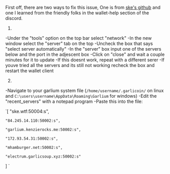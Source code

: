 First off, there are two ways to fix this issue, One is from [ske's github](https://xske.github.io/garlium/) and one I learned from the friendly folks in the wallet-help section of the discord.

1.
  -Under the "tools" option on the top bar select "network"
  -In the new window select the "server" tab on the top
  -Uncheck the box that says "select server automatically"
  -In the "server" box input one of the servers below and the port in the adjescent box
  -Click on "close" and wait a couple minutes for it to update
  -If this doesnt work, repeat with a different serer
  -If youve tried all the servers and its still not working recheck the box and restart the wallet client
  
2.
  -Navigate to your garlium system file (`/home/username/.garlicoin/` on linux and `C:\users\username\AppData\Roaming\Garlium` for windows)
  -Edit the "recent_servers" with a notepad program
  -Paste this into the file:
  
  `[
    "ske.wtf:50004:s",
    
    "84.245.14.110:50002:s",
    
    "garlium.kenzierocks.me:50002:s",
    
    "172.93.54.31:50002:s",
    
    "mhamburger.net:50002:s",
    
    "electrum.garlicsoup.xyz:50002:s"
  ]
  `
